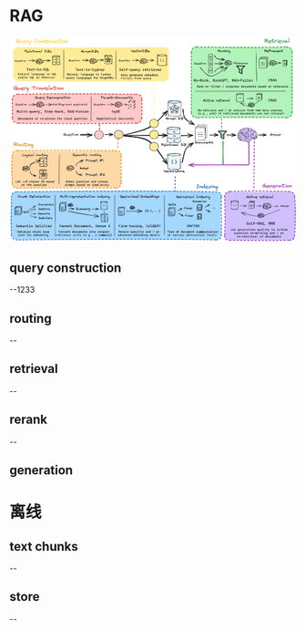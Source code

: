 # RAG
![全图图](pic/ragmain.png)
## query construction
--1233
## routing
--
## retrieval
--
## rerank 
--
## generation

# 离线
## text chunks
--
## store
--
## 